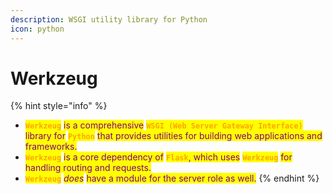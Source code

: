 ```yaml
---
description: WSGI utility library for Python
icon: python
---
```


# Werkzeug

{% hint style="info" %}
* <mark style="color:orange;">**`Werkzeug`**</mark> <mark style="color:purple;">is a comprehensive</mark> <mark style="color:orange;">**`WSGI (Web Server Gateway Interface)`**</mark> <mark style="color:purple;">library for</mark> <mark style="color:orange;">**`Python`**</mark> <mark style="color:purple;">that provides utilities for building web applications and frameworks.</mark>
* <mark style="color:orange;">**`Werkzeug`**</mark> <mark style="color:purple;">is a core dependency of</mark> <mark style="color:orange;">**`Flask`**</mark><mark style="color:purple;">, which uses</mark> <mark style="color:orange;">**`Werkzeug`**</mark> <mark style="color:purple;">for handling routing and requests.</mark>
* <mark style="color:orange;">**`Werkzeug`**</mark> _<mark style="color:purple;">does</mark>_ <mark style="color:purple;"></mark><mark style="color:purple;">have a module for the server role as well.</mark>&#x20;
{% endhint %}

